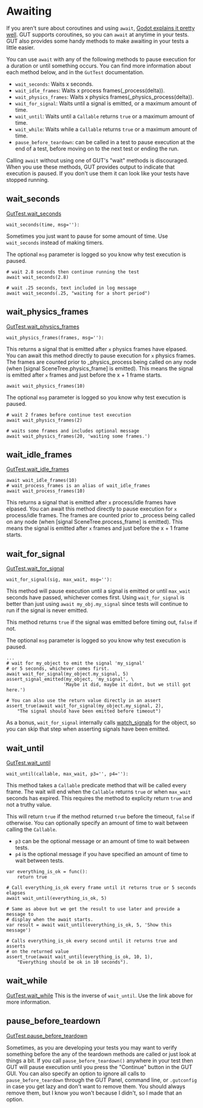 # Awaiting
If you aren't sure about coroutines and using `await`, [Godot explains it pretty well](https://docs.godotengine.org/en/stable/tutorials/scripting/gdscript/gdscript_basics.html#awaiting-signals-or-coroutines).  GUT supports coroutines, so you can `await` at anytime in your tests.  GUT also provides some handy methods to make awaiting in your tests a little easier.

You can use `await` with any of the following methods to pause execution for a duration or until something occurs.  You can find more information about each method below, and in the `GutTest` documentation.
 * `wait_seconds`:  Waits x seconds.
 * `wait_idle_frames`:  Waits x process frames(_process(delta)).
 * `wait_physics_frames`:  Waits x physics frames(_physics_process(delta)).
 * `wait_for_signal`:  Waits until a signal is emitted, or a maximum amount of time.
 * `wait_until`:   Waits until a `Callable` returns `true` or a maximum amount of time.
 * `wait_while`:   Waits while a `Callable` returns `true` or a maximum amount of time.
 * `pause_before_teardown`:  can be called in a test to pause execution at the end of a test, before moving on to the next test or ending the run.

Calling `await` without using one of GUT's "wait" methods is discouraged.  When you use these methods, GUT provides output to indicate that execution is paused.  If you don't use them it can look like your tests have stopped running.


## wait_seconds
<a href="class_ref/class_guttest.html#class-guttest-method-wait-seconds">GutTest.wait_seconds</a>
``` gdscript
wait_seconds(time, msg=''):
```
Sometimes you just want to pause for some amount of time.  Use `wait_seconds` instead of making timers.

The optional `msg` parameter is logged so you know why test execution is paused.
``` gdscript
# wait 2.8 seconds then continue running the test
await wait_seconds(2.8)

# wait .25 seconds, text included in log message
await wait_seconds(.25, "waiting for a short period")
```

## wait_physics_frames
<a href="class_ref/class_guttest.html#class-guttest-method-wait-physics-frames">GutTest.wait_physics_frames</a>
``` gdscript
wait_physics_frames(frames, msg=''):
```
This returns a signal that is emitted after `x` physics frames have
elpased.  You can await this method directly to pause execution for `x`
physics frames.  The frames are counted prior to _physics_process being called
on any node (when [signal SceneTree.physics_frame] is emitted).  This means the
signal is emitted after `x` frames and just before the x + 1 frame starts.
```
await wait_physics_frames(10)
```

The optional `msg` parameter is logged so you know why test execution is paused.
``` gdscript
# wait 2 frames before continue test execution
await wait_physics_frames(2)

# waits some frames and includes optional message
await wait_physics_frames(20, 'waiting some frames.')
```

## wait_idle_frames
<a href="class_ref/class_guttest.html#class-guttest-method-wait-idle-frames">GutTest.wait_idle_frames</a>
```gdscript
await wait_idle_frames(10)
# wait_process_frames is an alias of wait_idle_frames
await wait_process_frames(10)
```
This returns a signal that is emitted after `x` process/idle frames have
elpased.  You can await this method directly to pause execution for `x`
process/idle frames.  The frames are counted prior to _process being called
on any node (when [signal SceneTree.process_frame] is emitted).  This means the
signal is emitted after `x` frames and just before the x + 1 frame starts.


## wait_for_signal
 <a href="class_ref/class_guttest.html#class-guttest-method-wait-for-signal">GutTest.wait_for_signal</a>
``` gdscript
wait_for_signal(sig, max_wait, msg=''):
```
This method will pause execution until a signal is emitted or until `max_wait` seconds have passed, whichever comes first.  Using `wait_for_signal` is better than just using `await my_obj.my_signal` since tests will continue to run if the signal is never emitted.

This method returns `true` if the signal was emitted before timing out, `false` if not.

The optional `msg` parameter is logged so you know why test execution is paused.
``` gdscript
...
# wait for my_object to emit the signal 'my_signal'
# or 5 seconds, whichever comes first.
await wait_for_signal(my_object.my_signal, 5)
assert_signal_emitted(my_object, 'my_signal', \
                     'Maybe it did, maybe it didnt, but we still got here.')

# You can also use the return value directly in an assert
assert_true(await wait_for_signal(my_object.my_signal, 2),
	"The signal should have been emitted before timeout")
```

As a bonus, `wait_for_signal` internally calls <a href="class_ref/class_guttest.html#class-guttest-method-watch-signals">watch_signals</a> for the object, so you can skip that step when asserting signals have been emitted.


## wait_until
<a href="class_ref/class_guttest.html#class-guttest-method-wait-until">GutTest.wait_until</a>
``` gdscript
wait_until(callable, max_wait, p3='', p4=''):
```
This method takes a `Callable` predicate method that will be called every frame.  The wait will end when the `Callable` returns `true` or when `max_wait` seconds has expired.  This requires the method to explicity return `true` and not a truthy value.

This will return `true` if the method returned `true` before the timeout, `false` if otherwise.  You can optionally specify an amount of time to wait between calling the `Callable`.

* `p3` can be the optional message or an amount of time to wait between tests.
* `p4` is the optional message if you have specified an amount of time to wait between tests.

``` gdscript
var everything_is_ok = func():
	return true

# Call everything_is_ok every frame until it returns true or 5 seconds elapses
await wait_until(everything_is_ok, 5)

# Same as above but we get the result to use later and provide a message to
# display when the await starts.
var result = await wait_until(everything_is_ok, 5, 'Show this message')

# Calls everything_is_ok every second until it returns true and asserts
# on the returned value
assert_true(await wait_until(everything_is_ok, 10, 1),
	"Everything should be ok in 10 seconds").
```

## wait_while
<a href="class_ref/class_guttest.html#class-guttest-method-wait-while">GutTest.wait_while</a>
This is the inverse of `wait_until`.  Use the link above for more information.

## pause_before_teardown
<a href="class_ref/class_guttest.html#class-guttest-method-pause-before-teardown">GutTest.pause_before_teardown</a>

Sometimes, as you are developing your tests you may want to verify something before the any of the teardown methods are called or just look at things a bit.  If you call `pause_before_teardown()` anywhere in your test then GUT will pause execution until you press the "Continue" button in the GUT GUI.  You can also specify an option to ignore all calls to `pause_before_teardown` through the GUT Panel, command line, or `.gutconfig` in case you get lazy and don't want to remove them.  You should always remove them, but I know you won't because I didn't, so I made that an option.
